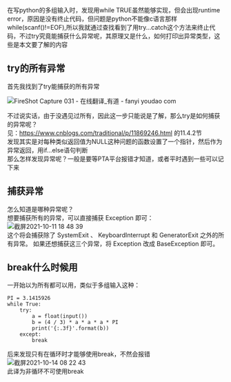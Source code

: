 
在写python的多组输入时，发现用while TRUE虽然能够实现，但会出现runtime error，原因是没有终止代码，但问题是python不能像c语言那样while(scanf()!=EOF),所以我就通过查找看到了用try...catch这个方法来终止代码，不过try究竟能捕获什么异常呢，其原理又是什么，如何打印出异常类型，这些是本文要了解的内容</br>
## try的所有异常
首先我找到了try能捕获的所有异常</br>

![FireShot Capture 031 - 在线翻译_有道 - fanyi youdao com](https://user-images.githubusercontent.com/74129445/136764389-02c379ed-83ce-4bab-9efa-db1d7e920041.png)</br>

不过说实话，由于没遇见过所有，因此这一步只能说是了解，那么try是如何捕获的异常呢？</br>
见：https://www.cnblogs.com/traditional/p/11869246.html 的11.4.2节</br>
发现其实是对每种类似返回值为NULL这种问题的函数设置了一个指针，然后作为异常返回，用if...else语句判断</br>
那么怎样发现异常呢？一般是要等PTA平台报错才知道，或者平时遇到一些可以记下来</br>

## 捕获异常
怎么知道是哪种异常呢？</br>
想要捕获所有的异常，可以直接捕获 Exception 即可：</br>
![截屏2021-10-11 18 48 39](https://user-images.githubusercontent.com/74129445/136778145-19ac017e-976f-4cd6-a61b-0c05ca07e55b.png)</br>
这个将会捕获除了 SystemExit 、 KeyboardInterrupt 和 GeneratorExit 之外的所有异常。 如果还想捕获这三个异常，将 Exception 改成 BaseException 即可。</br>

## break什么时候用

一开始以为所有都可以用，类似于多组输入这种：</br>
```
PI = 3.1415926
while True:
    try:
        a = float(input())
        b = (4 / 3) * a * a * a * PI
        print('{:.3f}'.format(b))
    except:
        break
```
后来发现只有在循环时才能够使用break，不然会报错</br>
![截屏2021-10-14 08 22 43](https://user-images.githubusercontent.com/74129445/137230294-b9db5a1e-eba6-4618-8213-cd5b86d2c06e.png)</br>
此译为非循环不可使用break
